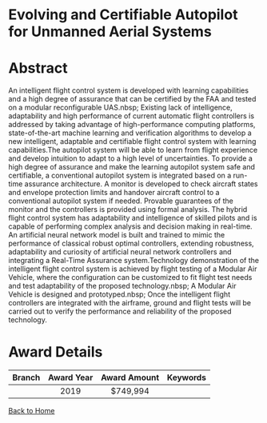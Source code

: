 
Evolving and Certifiable Autopilot for Unmanned Aerial Systems
==============================================================

# Abstract


An intelligent flight control system is developed with learning capabilities and a high degree of assurance that can be certified by the FAA and tested on a modular reconfigurable UAS.nbsp; Existing lack of intelligence, adaptability and high performance of current automatic flight controllers is addressed by taking advantage of high-performance computing platforms, state-of-the-art machine learning and verification algorithms to develop a new intelligent, adaptable and certifiable flight control system with learning capabilities.The autopilot system will be able to learn from flight experience and develop intuition to adapt to a high level of uncertainties. To provide a high degree of assurance and make the learning autopilot system safe and certifiable, a conventional autopilot system is integrated based on a run-time assurance architecture. A monitor is developed to check aircraft states and envelope protection limits and handover aircraft control to a conventional autopilot system if needed. Provable guarantees of the monitor and the controllers is provided using formal analysis. The hybrid flight control system has adaptability and intelligence of skilled pilots and is capable of performing complex analysis and decision making in real-time. An artificial neural network model is built and trained to mimic the performance of classical robust optimal controllers, extending robustness, adaptability and curiosity of artificial neural network controllers and integrating a Real-Time Assurance system.Technology demonstration of the intelligent flight control system is achieved by flight testing of a Modular Air Vehicle, where the configuration can be customized to fit flight test needs and test adaptability of the proposed technology.nbsp; A Modular Air Vehicle is designed and prototyped.nbsp; Once the intelligent flight controllers are integrated with the airframe, ground and flight tests will be carried out to verify the performance and reliability of the proposed technology.  

# Award Details

|Branch|Award Year|Award Amount|Keywords|
| :---: | :---: | :---: | :---: |
||2019|$749,994||
  
  


[Back to Home](https://github.com/chrischow/dod_sbir_awards/Reports/JT/#425)